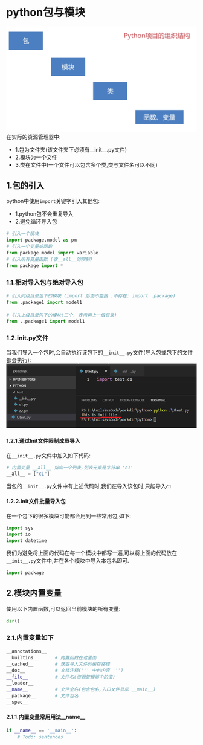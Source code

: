 # python包与模块
![fail](img/2.1.PNG)<br>
在实际的资源管理器中:<br>
- 1.包为文件夹(该文件夹下必须有__init__.py文件)
- 2.模块为一个文件
- 3.类在文件中(一个文件可以包含多个类,类与文件名可以不同)

## 1.包的引入
python中使用``import``关键字引入其他包:<br>
- 1.python包不会重复导入
- 2.避免循环导入包

```python
# 引入一个模块
import package.model as pm
# 引入一个变量或函数
from package.model import variable
# 引入所有变量函数 (收__all__的限制)
from package import *
```

### 1.1.相对导入包与绝对导入包
```python
# 引入同级目录包下的模块 (import 后面不能接 .不存在: import .package)
from .package1 import model1

# 引入上级目录包下的模块(三个. 表示再上一级目录)
from ..package1 import model1
```

### 1.2.__init__.py文件
当我们导入一个包时,会自动执行该包下的``__init__.py``文件(导入包或包下的文件都会执行):<br>
![fail](img/2.2.PNG)<br>

#### 1.2.1.通过Init文件限制成员导入
在``__init__.py``文件中加入如下代码:<br>
```python
# 内置变量 __all__ 指向一个列表,列表元素是字符串 'c1'
__all__ = ["c1"]
```
当包的``__init__.py``文件中有上述代码时,我们在导入该包时,只能导入``c1``

#### 1.2.2.init文件批量导入包
在一个包下的很多模块可能都会用到一些常用包,如下:<br>
```python
import sys
import io
import datetime
```
我们为避免将上面的代码在每一个模块中都写一遍,可以将上面的代码放在``__init__.py``文件中,并在各个模块中导入本包名即可.<br>
```python
import package
```

## 2.模块内置变量
使用以下内置函数,可以返回当前模块的所有变量:<br>
```python
dir()
```

### 2.1.内置变量如下
```python
__annotations__
__builtins__      # 内置函数在这里面
__cached__        # 获取导入文件的缓存路径
__doc__           # 文档注释(''' 中的内容 ''')
__file__          # 文件名(资源管理器中的值)
__loader__
__name__          # 文件全名(包含包名,入口文件显示 __main__)
__package__       # 文件包名
__spec__
```

#### 2.1.1.内置变量常用用法__name__
```python
if __name__ == '__main__':
    # Todo: sentences
```